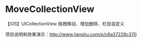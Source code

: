 # MoveCollectionView
【iOS】UICollectionView 拖拽移动、增加删除、栏目自定义

项目说明和效果演示：http://www.jianshu.com/p/c6a37228c370

